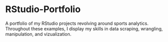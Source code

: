 # RStudio-Portfolio
A portfolio of my RStudio projects revolving around sports analytics. Throughout these examples, I display my skills in data scraping, wrangling, manipulation, and vizualization.
